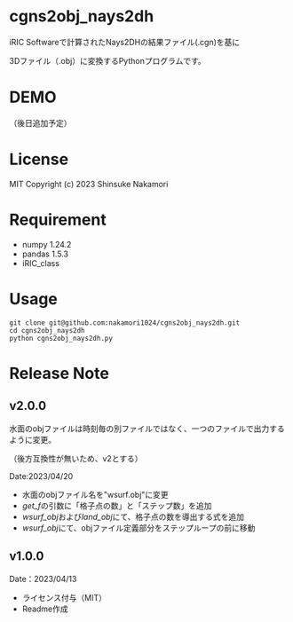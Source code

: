 # cgns2obj_nays2dh
iRIC Softwareで計算されたNays2DHの結果ファイル(.cgn)を基に

3Dファイル（.obj）に変換するPythonプログラムです。

# DEMO
（後日追加予定）

# License
MIT
Copyright (c) 2023 Shinsuke Nakamori

# Requirement
- numpy 1.24.2
- pandas 1.5.3
- iRIC_class

# Usage
```
git clone git@github.com:nakamori1024/cgns2obj_nays2dh.git
cd cgns2obj_nays2dh
python cgns2obj_nays2dh.py
```

# Release Note
## v2.0.0
水面のobjファイルは時刻毎の別ファイルではなく、一つのファイルで出力するように変更。

（後方互換性が無いため、v2とする）

Date:2023/04/20
- 水面のobjファイル名を"wsurf.obj"に変更
- *get_f*の引数に「格子点の数」と「ステップ数」を追加
- *wsurf_obj*および*land_obj*にて、格子点の数を導出する式を追加
- *wsurf_obj*にて、objファイル定義部分をステップループの前に移動

## v1.0.0
Date：2023/04/13
- ライセンス付与（MIT）
- Readme作成
